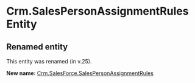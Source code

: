 # Crm.SalesPersonAssignmentRules Entity

## Renamed entity

This entity was renamed (in v.25).

**New name:** [Crm.SalesForce.SalesPersonAssignmentRules](Crm.SalesForce.SalesPersonAssignmentRules.md)
